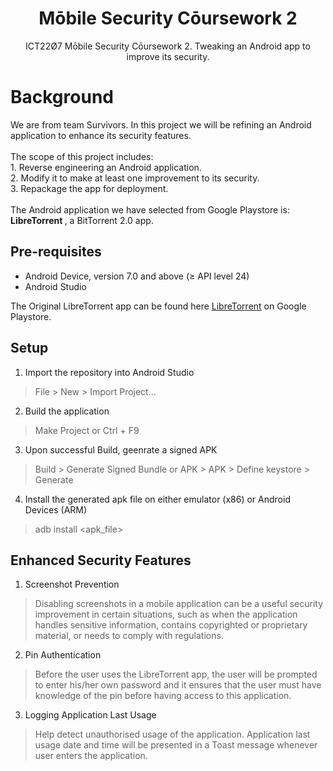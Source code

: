 <div align="center">
<h1> Mōbile Security Cōursework 2 </h1>
ICT22Ø7 Mōbile Security Cōursework 2. Tweaking an Android app to improve its security.
</div>

<div>
<h1> Background </h1>
We are from team Survivors. In this project we will be refining an Android application to enhance its security features. <br />
<br />
The scope of this project includes: <br />
1. Reverse engineering an Android application. <br />
2. Modify it to make at least one improvement to its security. <br />
3. Repackage the app for deployment. <br />
<br />
The Android application we have selected from Google Playstore is: <b> LibreTorrent </b>, a BitTorrent 2.0 app. <br />
</div>

## Pre-requisites
* Android Device, version 7.0 and above (≥ API level 24)
* Android Studio

The Original LibreTorrent app can be found here [LibreTorrent](https://play.google.com/store/apps/details?id=org.proninyaroslav.libretorrent&hl=en) on Google Playstore.

## Setup
1. Import the repository into Android Studio
> File > New > Import Project...
2. Build the application
> Make Project or Ctrl + F9
3. Upon successful Build, geenrate a signed APK
> Build > Generate Signed Bundle or APK > APK > Define keystore > Generate
4. Install the generated apk file on either emulator (x86) or Android Devices (ARM)
> adb install <apk_file>

## Enhanced Security Features
1. Screenshot Prevention
> Disabling screenshots in a mobile application can be a useful security improvement in certain situations, such as when the application handles sensitive information, contains copyrighted or proprietary material, or needs to comply with regulations.

2. Pin Authentication 
> Before the user uses the LibreTorrent app, the user will be prompted to enter his/her own password and it ensures that the user must have knowledge of the pin before having access to this application. 

3. Logging Application Last Usage
> Help detect unauthorised usage of the application. Application last usage date and time will be presented in a Toast message whenever user enters the application.
